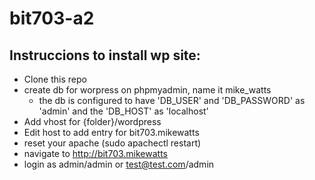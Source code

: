 # bit703-a2

## Instruccions to install wp site:
- Clone this repo
- create db for worpress on phpmyadmin, name it mike_watts
    - the db is configured to have 'DB_USER' and 'DB_PASSWORD' as 'admin' and the 'DB_HOST' as 'localhost'
- Add vhost for {folder}/wordpress
- Edit host to add entry for bit703.mikewatts 
- reset your apache (sudo apachectl restart)
- navigate to http://bit703.mikewatts
- login as admin/admin or test@test.com/admin

